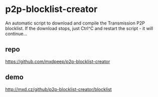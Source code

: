 p2p-blocklist-creator
=====================

An automatic script to download and compile the Transmission P2P blocklist.
If the download stops, just Ctrl^C and restart the script - it will continue...


repo
----

https://github.com/mxdpeep/p2p-blocklist-creator


demo
----

http://mxd.cz/github/p2p-blocklist-creator/blocklist
